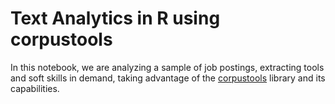 # Text Analytics in R using corpustools

In this notebook, we are analyzing a sample of job postings, extracting tools and soft skills in demand,
taking advantage of the [corpustools](https://cran.r-project.org/web/packages/corpustools) library and its capabilities.
